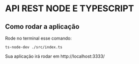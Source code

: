 # API REST NODE E TYPESCRIPT

## Como rodar a aplicação

Rode no terminal esse comando:

```
ts-node-dev ./src/index.ts
```

Sua aplicação irá rodar em http://localhost:3333/
